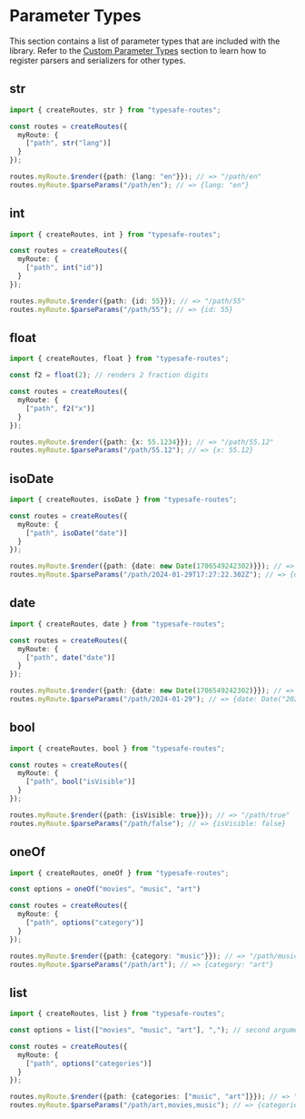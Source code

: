 # Parameter Types

This section contains a list of parameter types that are included with the library. Refer to the [Custom Parameter Types](customization/custom-parameter-types.md) section to learn how to register parsers and serializers for other types.

<!-- tabs:start -->
## **str**
``` ts
import { createRoutes, str } from "typesafe-routes";

const routes = createRoutes({
  myRoute: {
    ["path", str("lang")]
  }
});

routes.myRoute.$render({path: {lang: "en"}}); // => "/path/en"
routes.myRoute.$parseParams("/path/en"); // => {lang: "en"}
```

## **int**

``` ts
import { createRoutes, int } from "typesafe-routes";

const routes = createRoutes({
  myRoute: {
    ["path", int("id")]
  }
});

routes.myRoute.$render({path: {id: 55}}); // => "/path/55"
routes.myRoute.$parseParams("/path/55"); // => {id: 55}
```

## **float**

``` ts
import { createRoutes, float } from "typesafe-routes";

const f2 = float(2); // renders 2 fraction digits

const routes = createRoutes({
  myRoute: {
    ["path", f2("x")]
  }
});

routes.myRoute.$render({path: {x: 55.1234}}); // => "/path/55.12"
routes.myRoute.$parseParams("/path/55.12"); // => {x: 55.12}
```

## **isoDate**

``` ts
import { createRoutes, isoDate } from "typesafe-routes";

const routes = createRoutes({
  myRoute: {
    ["path", isoDate("date")]
  }
});

routes.myRoute.$render({path: {date: new Date(1706549242302)}}); // => "/path/2024-01-29T17:27:22.302Z"
routes.myRoute.$parseParams("/path/2024-01-29T17:27:22.302Z"); // => {date: Date("2024-01-29T17:27:22.302Z")}
```

## **date**

``` ts
import { createRoutes, date } from "typesafe-routes";

const routes = createRoutes({
  myRoute: {
    ["path", date("date")]
  }
});

routes.myRoute.$render({path: {date: new Date(1706549242302)}}); // => "/path/2024-01-29"
routes.myRoute.$parseParams("/path/2024-01-29"); // => {date: Date("2024-01-29")}
```

## **bool**

``` ts
import { createRoutes, bool } from "typesafe-routes";

const routes = createRoutes({
  myRoute: {
    ["path", bool("isVisible")]
  }
});

routes.myRoute.$render({path: {isVisible: true}}); // => "/path/true"
routes.myRoute.$parseParams("/path/false"); // => {isVisible: false}
```

## **oneOf**

``` ts
import { createRoutes, oneOf } from "typesafe-routes";

const options = oneOf("movies", "music", "art")

const routes = createRoutes({
  myRoute: {
    ["path", options("category")]
  }
});

routes.myRoute.$render({path: {category: "music"}}); // => "/path/music"
routes.myRoute.$parseParams("/path/art"); // => {category: "art"}
```

## **list**

``` ts
import { createRoutes, list } from "typesafe-routes";

const options = list(["movies", "music", "art"], ","); // second argument is optional, default is ";"

const routes = createRoutes({
  myRoute: {
    ["path", options("categories")]
  }
});

routes.myRoute.$render({path: {categories: ["music", "art"]}}); // => "/path/music,art"
routes.myRoute.$parseParams("/path/art,movies,music"); // => {categories: ["art", "movies", "music"]}
```

<!-- tabs:end -->